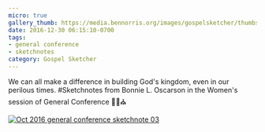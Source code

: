 ```yaml
---
micro: true
gallery_thumb: https://media.bennorris.org/images/gospelsketcher/thumbs/oct-16-0-oscarson.jpg
date: 2016-12-30 06:15:10-0700
tags:
- general conference
- sketchnotes
category: Gospel Sketcher
---
```


We can all make a difference in building God's kingdom, even in our perilous times.
#Sketchnotes from Bonnie L. Oscarson in the Women's session of General Conference ✍🏼⛪️

[![Oct 2016 general conference sketchnote 03](https://media.bennorris.org/images/gospelsketcher/general-conference/oct-2016/oct-16-0-oscarson.jpg)](https://media.bennorris.org/images/gospelsketcher/general-conference/oct-2016/oct-16-0-oscarson.jpg)